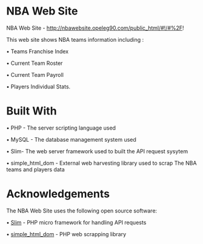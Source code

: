 # NBA Web Site
NBA Web Site - http://nbawebsite.opeleg90.com/public_html/#!/#%2F!


This web site shows NBA teams information including :

•	Teams Franchise Index

•	Current Team Roster

•	Current Team Payroll

•	Players Individual Stats.

# Built With

• PHP - The server scripting language used

• MySQL - The database management system used

• Slim- The web server framework used to built the API request sysytem

• simple_html_dom - External web harvesting library used to scrap The NBA teams and players data


# Acknowledgements

The NBA Web Site uses the following open source software:


• [Slim](https://www.slimframework.com/) - PHP micro framework for handling API requests

• [simple_html_dom](http://simplehtmldom.sourceforge.net/) - PHP web scrapping library


